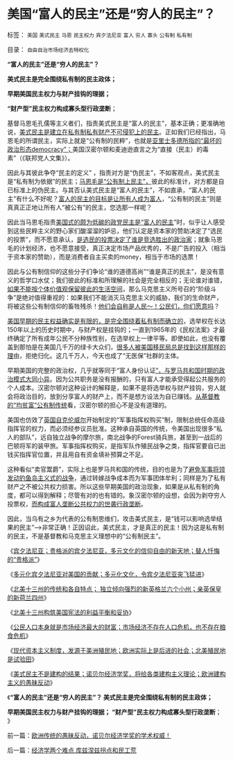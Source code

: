 # 美国“富人的民主”还是“穷人的民主”？

标签： `美国` `美式民主` `马恩` `民主权力` `宾夕法尼亚` `富人` `穷人` `寡头` `公有制` `私有制` 

目录： `自由自治市场经济去特权化`

**“富人的民主”还是“穷人的民主”？**

**美式民主是完全围绕私有制的民主政体；**

**早期美国民主权力与财产挂钩的理据；**

**“财产型”民主权力构成寡头型行政垄断**；

基督马恩毛孔儒等主义者们，指责美式民主是“富人的民主”，基本正确；更准确地说，[美式民主是建立在私有制私有财产不可侵犯上的民主](../../../2011/5/15/美式民主的基础是绝对私有制.md)。正如我们已经指出，马恩毛的所谓民主，实际上就是“公有制的民粹”，也就是[亚里士多德所指的“最坏的政治形态democracy”；](../../../2010/6/27/democray原意是平民(demos)疯狂(cracy)，区别在人权.md)美国汉密尔顿和麦迪逊直言之为“直接（民主）的毒素”（《联邦党人文集》）。

因此与其彼此争夺“民主的定义” ，指责对方是“伪民主”，不如客观点，美式民主是“私有制为依据”的民主；[马恩毛是“公有制上民主”，](../../../2009/9/7/均贫富高福利对小农意识的的强烈诱惑.md)彼此的标准计，对方都是自已标准上的伪民主。与其否认美式民主是“富人的民主”，不如直承，“富人的民主”有什么不好呢？[富人的民主的目标是让所有人成为富人](../../../2009/9/15/极限垄断初始分布也能最终均富.md)，“公有制的民主”则是真真正正地让所有人“被公有”的民主，您选那一样呢？

因此当马恩毛指责[美国式的颇为低碳的政党民主是“富人的民主](../../../2011/5/15/美国金元政治和挥金如土的政治.md)”时，似乎让人感受到这些民粹主义的野心家们酸溜溜的妒忌，他们认定是资本家的赞助决定了“选民的投票”，而不愿意承认，[是选民的投票决定了谁是竞选胜出的政治家](../../../2011/5/14/美国全国党的地方主义原则.md)；就象马恩毛的计划经济，也不愿意接受，真正决定市场产品优秀的，不是广告的投入（相当于资本家的赞助），而是消费者自主买卖的money，相当于市场的选票！

因此与公有制信仰的这些分子们争论“谁的道德高尚”“谁是真正的民主”，是没有意义的哲学口水仗；我们彼此的标准和所理解的社会是完全相反的；无论谁对谁错，[如果不能按个体价值观保留彼此的生活空间](../../../2010/10/11/不道德他人，与不讲道德之别.md)，那么马克思主义所号召的“阶级斗争”是绝对值得重视的：如果我们不能消灭马克思主义的威胁，我们的生命财产，将被这些公有制信仰的畜牲残杀！[他们会自称是人民～！公民们，你们愿意吗](../../../2011/2/22/什么是人权普世价值观的根本正义？.md)？

[美国早期的民主权益确实是有限的，是完全围绕着私有制而确立的](../../../2010/12/8/世界本无真理对错，只在于选择权和代价归谁；.md)，选举权在长达150年以上的历史时期中，与财产权是挂钩的；一直到1965年的《民权法案》才最终确定了所有成年公民不分种族性别，在选举权上一律平等。即使如此，也没有覆盖到那怕是在美国几千万的绿卡大众们，[很多人被美国移民局总是找到这样那样的理](../../../2011/5/5/美国户籍制度两百年简史.md)由，拒绝归化。这几千万人，今天也成了“无医保”社群的主体。

早期美国的完整的政治权，几乎就等同于“富人身份认证[”，与罗马共和国时期的政治模式大同小异](../../../2010/11/5/罗马与美式民主有何不同？公侯伯子男贵族何来？.md)。因为公共职务是没有报酬的，只有富人才能承受得起公共服务的个人成本。汉密尔顿对这种设计的解释是，如果不是将选举权与财产挂钩，穷人就会将政治目的，放到分享富人的财产上，而不是想方设法为自已赚钱。[从基督教的“均贫富”公有制传统](../../../2009/2/7/“不患贫而患不均”是伪公平，是特权化，社会等级化.md)看，汉密尔顿的担心不是没有道理的。

美国也仿效了[英国自克伦威尔](../../../2011/3/10/克伦威尔，国王和民粹王.md)开始制定的“军事指挥权购买”制，限制总统任命高级指挥官的权力，而必须经参议员批准。这种承自英国的传统，令美国出现很多“私人的部队”，远自独立战争的摩尔旅，南北战争的Forest骑兵旅，甚至到一战后的巴顿将军的装甲旅。军事指挥权购买，是指军队作殖民战争之类，指挥官要自已出钱买指挥官位置，并且用自有资金填补预算之不足。

这种看似“卖官鬻爵”，实际上也是罗马共和国的传统，目的也是为了[避免军事将领发动钓鱼岛主义式的战争](../../../2010/10/4/罗马皇帝热衷钓鱼岛主义的原因.md)，通过转嫁战争成本而为军事团体牟利；同样是为了私有财产之不被公共权力损害。所以这些早期美国的政治现象，如果是从私有制的角度，都可以得到解释；尽管有对的也有错的。象汉密尔顿的设想，会因为剥夺穷人投票权，[而构成富人垄断公共权力的世袭行政垄断](../../../2010/11/2/“垄断是否合理”与“是否应干预垄断”.md)。

因此，当乌有之乡为代表的公有制思维们，攻击美式民主，是“钱可以影响选举结果的民主”——>非常正确！正因诏此，美式民主，才是真正的民主！因为这是私有制的民主，不是基督教和马克思主义理想中的“公有制民主”。



《[宾夕法尼亚；贵格派的宾夕法尼亚，多元文化的信仰自由的新天地；替人忏悔的“贵格派”](../../../2011/10/2/宾夕法尼亚，多元文化的新天地，惹人讨厌的贵格派.md)》

《[多元化宾夕法尼亚对美国的贡献；多元化文化，令宾夕法尼亚突飞猛进](../../../2011/10/2/宾夕法尼亚对美国的贡献，多元化带动的突飞猛进.md)》

《[北美十三州的传统和各自特点；
独立倾向强烈的新英格兰六个小州；亲英保皇的新荷兰四州](../../../2011/10/2/北美十三州的传统和各自特点.md)》

《[北美十三州构筑美国宪法的利益平衡和妥协](../../../2011/10/2/北美十三州构筑美国宪法的利益平衡和妥协.md)》

《[公民人口本身就是市场经济最大的财富；市场经济不存在人口危机，也不存在粮食危机](../../../2011/10/3/公民人口本身就是市场经济最大的财富.md)》

《[现代资本主义制度，发源于美洲殖民地；欧洲实际上是后进的社会；北美殖民地是试验田](../../../2011/10/3/欧洲是民主的后进社会；现代资本主义制度发源于美洲殖民地.md)》

《[美式民主不是建构的结果；诺贝尔经济学奖，将给各类建构主义理论；欧洲建构主义的愚昧反动](../../../2011/10/3/欧洲传统的愚昧反动，诺贝尔经济学奖的学术权威！.md)》

《**“富人的民主”还是“穷人的民主”？ 美式民主是完全围绕私有制的民主政体；**

**早期美国民主权力与财产挂钩的理据； “财产型”民主权力构成寡头型行政垄断**； 》

前一篇：[欧洲传统的愚昧反动，诺贝尔经济学奖的学术权威！](../../../2011/10/3/欧洲传统的愚昧反动，诺贝尔经济学奖的学术权威！.md)

后一篇：[经济学两个难点,库兹涅兹拐点和民工荒](../../../2011/10/5/经济学两个难点,库兹涅兹拐点和民工荒.md)